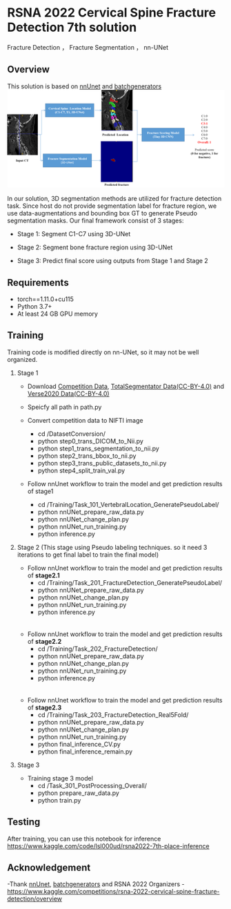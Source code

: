 # RSNA 2022 Cervical Spine Fracture Detection 7th solution
Fracture Detection ， Fracture Segmentation ， nn-UNet  

## Overview
This solution is based on [nnUnet](https://github.com/MIC-DKFZ/batchgenerators) and [batchgenerators](https://github.com/MIC-DKFZ/batchgenerators)
![image](https://github.com/LSL000UD/RSNA2022-7th-Place/blob/main/overview.png)

In our solution,  3D segmentation methods are utilized for fracture detection task. Since host do not provide segmentation label for fracture region, we use data-augmentations and bounding box GT to generate Pseudo segmentation masks. Our final framework consist of 3 stages:

- Stage 1: Segment C1-C7 using 3D-UNet

- Stage 2: Segment bone fracture region using 3D-UNet

- Stage 3: Predict final score using outputs from Stage 1 and Stage 2



## Requirements
- torch==1.11.0+cu115
- Python 3.7+
- At least 24 GB GPU memory


## Training

Training code is modified directly on nn-UNet, so it may not be well organized.

1. Stage 1
   	
	- Download [Competition Data](https://www.kaggle.com/competitions/rsna-2022-cervical-spine-fracture-detection/data), [TotalSegmentator Data(CC-BY-4.0)](https://zenodo.org/record/6802614#.Y2nkrHYzZPY) and [Verse2020 Data(CC-BY-4.0)](https://github.com/anjany/verse)
	- Speicfy all path in path.py
	- Convert competition data to NIFTI image
	   -  cd /DatasetConversion/
	   -  python step0_trans_DICOM_to_Nii.py
	   -  python step1_trans_segmentation_to_nii.py
	   -  python step2_trans_bbox_to_nii.py
	   -  python step3_trans_public_datasets_to_nii.py
	   -  python step4_split_train_val.py
	
	- Follow nnUnet workflow to train the model and get prediction results of stage1 
		- cd /Training/Task_101_VertebralLocation_GeneratePseudoLabel/
		- python nnUNet_prepare_raw_data.py
		- python nnUNet_change_plan.py
		- python nnUNet_run_training.py
		- python inference.py

2. Stage 2 
 (This stage using Pseudo labeling techniques. so it need 3 iterations to get final label to train the final model)
	- Follow nnUnet workflow to train the model and get prediction results of **stage2.1**
		- cd /Training/Task_201_FractureDetection_GeneratePseudoLabel/
		- python nnUNet_prepare_raw_data.py
		- python nnUNet_change_plan.py
		- python nnUNet_run_training.py
		- python inference.py
<br/><br/><br/>
	- Follow nnUnet workflow to train the model and get prediction results of **stage2.2**
		- cd /Training/Task_202_FractureDetection/
		- python nnUNet_prepare_raw_data.py
		- python nnUNet_change_plan.py
		- python nnUNet_run_training.py
		- python inference.py
<br/><br/><br/>
	- Follow nnUnet workflow to train the model and get prediction results of **stage2.3**
		- cd /Training/Task_203_FractureDetection_Real5Fold/
		- python nnUNet_prepare_raw_data.py
		- python nnUNet_change_plan.py
		- python nnUNet_run_training.py
		- python final_inference_CV.py
		- python final_inference_remain.py

3. Stage 3
	- Training stage 3 model
	   -  cd /Task_301_PostProcessing_Overall/
	   -  python prepare_raw_data.py
	   -  python train.py

	
## Testing

After training, you can use this notebook for inference https://www.kaggle.com/code/lsl000ud/rsna2022-7th-place-inference

## Acknowledgement
-Thank [nnUnet](https://github.com/MIC-DKFZ/batchgenerators), [batchgenerators](https://github.com/MIC-DKFZ/batchgenerators)
and  RSNA 2022 Organizers
	-https://www.kaggle.com/competitions/rsna-2022-cervical-spine-fracture-detection/overview

